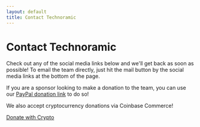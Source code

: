 ```yaml
---
layout: default
title: Contact Technoramic
---
```


# Contact Technoramic

Check out any of the social media links below and we'll get back as soon as possible! To email the team directly, just hit the mail button by the social media links at the bottom of the page.

If you are a sponsor looking to make a donation to the team, you can use our [PayPal donation link](paypal.me/Technoramic) to do so!

We also accept cryptocurrency donations via Coinbase Commerce!

<div>
  <a class="donate-with-crypto"
     href="https://commerce.coinbase.com/checkout/ce501e35-4ada-4b53-ab69-5d1006545272">
    <span>Donate with Crypto</span>
  </a>
  <script src="https://commerce.coinbase.com/v1/checkout.js">
  </script>
</div>
